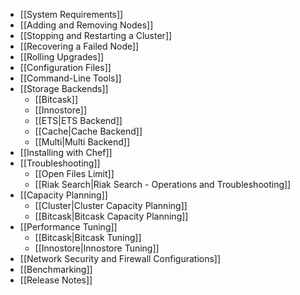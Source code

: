 * [[System Requirements]]
* [[Adding and Removing Nodes]]
* [[Stopping and Restarting a Cluster]]
* [[Recovering a Failed Node]]
* [[Rolling Upgrades]]
* [[Configuration Files]]
* [[Command-Line Tools]]
* [[Storage Backends]]
  * [[Bitcask]]
  * [[Innostore]]
  * [[ETS|ETS Backend]]
  * [[Cache|Cache Backend]]
  * [[Multi|Multi Backend]]
* [[Installing with Chef]]
* [[Troubleshooting]]   
  * [[Open Files Limit]]
  * [[Riak Search|Riak Search - Operations and Troubleshooting]]
* [[Capacity Planning]]
  * [[Cluster|Cluster Capacity Planning]]
  * [[Bitcask|Bitcask Capacity Planning]]
* [[Performance Tuning]]
  * [[Bitcask|Bitcask Tuning]]
  * [[Innostore|Innostore Tuning]]
* [[Network Security and Firewall Configurations]]
* [[Benchmarking]]
  <!-- * [[Basho Bench|Benchmarking with Basho Bench]] -->
* [[Release Notes]]
